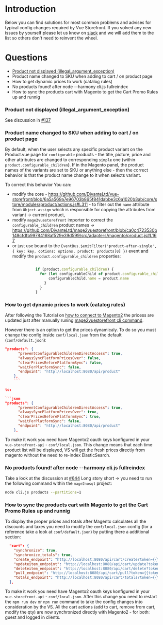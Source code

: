 # Introduction

Below you can find solutions for most common problems and advises for typical config changes required by Vue Storefront.
If you solved any new issues by yourself please let us know on [slack](http://vuestorefront.slack.com) and we will add them to the list so others don't need to reinvent the wheel.

# Questions

* <a href="#product-not-displayed-illegal_argument_exception">Product not displayed (illegal_argument_exception)</a>
* <a hrerf="#product-name-changed-to-sku-when-adding-to-cart--on-product-page">Product name changed to SKU when adding to cart / on product page</a>
* <a hrerf="#how-to-get-dynamic-prices-to-work-catalog-rules">How to get dynamic prices to work (catalog rules)</a>
* <a hrerf="#no-products-found-after-node---harmony-clijs-fullreindex">No products found! after node --harmony cli.js fullreindex</a>
* <a hrerf="#how-to-sync-the-products-cart-with-magento-to-get-the-cart-promo-rules-up-and-runnig">How to sync the products cart with Magento to get the Cart Promo Rules up and runnig</a>
### <a name="products-not-displayed"></a>Product not displayed (illegal_argument_exception)

See discussion in [#137](https://github.com/DivanteLtd/vue-storefront/issues/137)

### <a name="variant-names-problem"></a>Product name changed to SKU when adding to cart / on product page

By default, when the user selects any specific product variant on the Product.vue page for `configurable` products - the title, picture, price and other attributes are changed to corresponding `simple` one (within `product.configurable_children`). If in the Magento panel, the product names of the variants are set to SKU or anything else - then the correct behavior is that the product name change to it when selects variant.

To correct this behavior You can:
- modify the core - https://github.com/DivanteLtd/vue-storefront/blob/6a5a569a7e96703b865f841dabbe3c6a1020b3ab/core/store/modules/product/actions.js#L311 - to filter out the `name` attribute from `Object.assign` which is responsible for copying the attributes from variant -> current product,
- modify `mage2vuestorefront` importer to correct the `configurable_children` product names -> https://github.com/DivanteLtd/mage2vuestorefront/blob/ca0c4723530b148cfdfb99784168af529e39d599/src/adapters/magento/product.js#L167
- or just use bound to the `EventBus.$emitFilter('product-after-single', { key: key, options: options, product: products[0] })` event and modify the `product.configurable_children` properties:

```js

              if (product.configurable_children) {
                for (let configurableChild of product.configurable_children) {
                    configurableChild.name = product.name
                  }
                }
              }
```


### <a name="dynamic-pricing"></a>How to get dynamic prices to work (catalog rules)

After following the Tutorial on [how to connect to Magento2](https://medium.com/@piotrkarwatka/vue-storefront-how-to-install-and-integrate-with-magento2-227767dd65b2) the pricess are updated just after manually runing [mage2vuestorefront cli command](https://github.com/DivanteLtd/mage2vuestorefront).

However there is an option to get the prices dynamicaly. To do so you must change the config inside `conf/local.json` from the default (`conf/default.json`):

```json
"products": {
      "preventConfigurableChildrenDirectAccess": true,
      "alwaysSyncPlatformPricesOver": false,
      "clearPricesBeforePlatformSync": false,
      "waitForPlatformSync": false,
      "endpoint": "http://localhost:8080/api/product"
    },
    ```
    
to:

```json
"products": {
      "preventConfigurableChildrenDirectAccess": true,
      "alwaysSyncPlatformPricesOver": true,
      "clearPricesBeforePlatformSync": true,
      "waitForPlatformSync": false,
      "endpoint": "http://localhost:8080/api/product"
    },
```

To make it work you need have Magento2 oauth keys konfigured in your `vue-storefront-api` - `conf/local.json`.
This change means that each time product list will be displayed, VS will get the fresh prices directly from magento without the need to re-index ElasticSearch.

### <a name="no-products"></a>No products found! after node --harmony cli.js fullreindex

Take a look at the discussion at [#644](https://github.com/DivanteLtd/vue-storefront/issues/644)
Long story short -> you need to run the following command within the `mage2nosql` project:

```bash
node cli.js products --partitions=1
```

### <a name="sync-carts"></a>How to sync the products cart with Magento to get the Cart Promo Rules up and runnig

To display the proper prices and totals after Magento calculates all the discounts and taxes you need to modify the `conf/local.json` config (for a reference take a look at `conf/default.json`) by putting there a additional section:

```json
  "cart": {
    "synchronize": true,
    "synchronize_totals": true,
    "create_endpoint": "http://localhost:8080/api/cart/create?token={{token}}",
    "updateitem_endpoint": "http://localhost:8080/api/cart/update?token={{token}}&cartId={{cartId}}",
    "deleteitem_endpoint": "http://localhost:8080/api/cart/delete?token={{token}}&cartId={{cartId}}",
    "pull_endpoint": "http://localhost:8080/api/cart/pull?token={{token}}&cartId={{cartId}}",
    "totals_endpoint": "http://localhost:8080/api/cart/totals?token={{token}}&cartId={{cartId}}"
  },  
```

To make it work you need have Magento2 oauth keys konfigured in your `vue-storefront-api` - `conf/local.json`.
After this change you need to restart the `npm run dev` or `npm run` command to take the config changes into consideration by the VS. All the cart actions (add to cart, remove from cart, modify the qty) are now synchronized directly with Magento2 - for both: guest and logged in clients.
